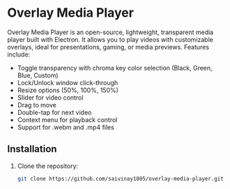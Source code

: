 # Overlay Media Player

Overlay Media Player is an open-source, lightweight, transparent media player built with Electron. It allows you to play videos with customizable overlays, ideal for presentations, gaming, or media previews. Features include:

- Toggle transparency with chroma key color selection (Black, Green, Blue, Custom)
- Lock/Unlock window click-through
- Resize options (50%, 100%, 150%)
- Slider for video control
- Drag to move
- Double-tap for next video
- Context menu for playback control
- Support for .webm and .mp4 files

## Installation

1. Clone the repository:
   ```bash
   git clone https://github.com/saivinay1805/overlay-media-player.git

